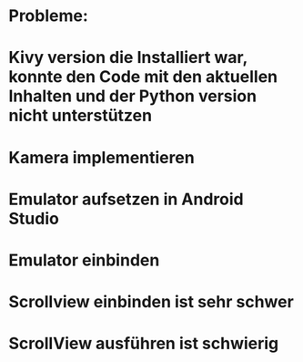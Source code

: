# Probleme:
  # Kivy version die Installiert war, konnte den Code mit den aktuellen Inhalten und der Python version nicht unterstützen
  # Kamera implementieren
  # Emulator aufsetzen in Android Studio
  # Emulator einbinden
  # Scrollview einbinden ist sehr schwer
  # ScrollView ausführen ist schwierig 
  # 

